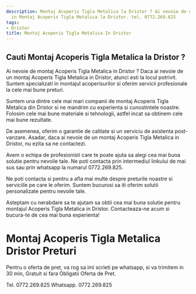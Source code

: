 ```yaml
---
description: Montaj Acoperis Tigla Metalica la Dristor ? Ai nevoie de un profesionist
  in Montaj Acoperis Tigla Metalica la Dristor. tel. 0772.269.825
tags:
- Dristor
title: Montaj Acoperis Tigla Metalica In Dristor
---
```



## Cauti Montaj Acoperis Tigla Metalica la Dristor ?

Ai nevoie de montaj Acoperis Tigla Metalica in Dristor ? 
Daca ai nevoie de un montaj Acoperis Tigla Metalica in Dristor, atunci esti la locul potrivit. Suntem specializati in montajul acoperisurilor si oferim servicii profesionale la cele mai bune preturi.

Suntem una dintre cele mai mari companii de montaj Acoperis Tigla Metalica din Dristor si ne mandrim cu experienta si cunostintele noastre. Folosim cele mai bune materiale si tehnologii, astfel incat sa obtinem cele mai bune rezultate.

De asemenea, oferim o garantie de calitate si un serviciu de asistenta post-vanzare. Asadar, daca ai nevoie de un montaj Acoperis Tigla Metalica in Dristor, nu ezita sa ne contactezi. 

Avem o echipa de profesionisti care te poate ajuta sa alegi cea mai buna solutie pentru nevoile tale. Ne poti contacta prin intermediul linkului de mai sus sau prin whatsapp la numarul 0772.269.825. 

Ne poti contacta si pentru a afla mai multe despre preturile noastre si serviciile pe care le oferim. Suntem bucurosi sa iti oferim solutii personalizate pentru nevoile tale. 

Asteptam cu nerabdare sa te ajutam sa obtii cea mai buna solutie pentru montajul Acoperis Tigla Metalica in Dristor. Contacteaza-ne acum si bucura-te de cea mai buna experienta!

# Montaj Acoperis Tigla Metalica Dristor Preturi
Pentru o oferta de pret, va rog sa imi scrieti pe whatsapp, si va trimitem in 30 min, Gratuit si fara Obligatii Oferta de Pret.

Tel. 0772.269.825
Whatsapp. 0772.269.825